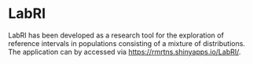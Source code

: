 # LabRI
LabRI has been developed as a research tool for the exploration of reference intervals in populations consisting of a mixture of distributions. The application can by accessed via https://rmrtns.shinyapps.io/LabRI/.